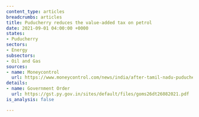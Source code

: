 ```yaml
---
content_type: articles
breadcrumbs: articles
title: Puducherry reduces the value-added tax on petrol
date: 2021-09-01 04:00:00 +0000
states:
- Puducherry
sectors:
- Energy
subsectors:
- Oil and Gas
sources:
- name: Moneycontrol
  url: https://www.moneycontrol.com/news/india/after-tamil-nadu-puducherry-cuts-vat-on-petrol-by-3-price-to-drop-below-rs-100-7390001.html
details:
- name: Government Order
  url: https://gst.py.gov.in/sites/default/files/goms26dt26082021.pdf
is_analysis: false

---
```

